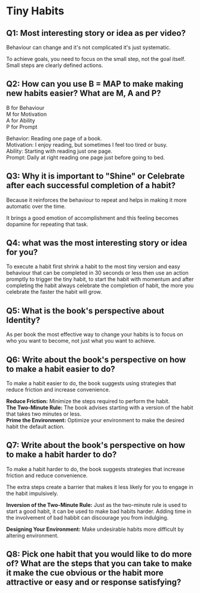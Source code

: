 # Tiny Habits  

## Q1: Most interesting story or idea as per video?  

Behaviour can change and it's not complicated it's just systematic.

To achieve goals, you need to focus on the small step, not the goal itself. Small steps are clearly defined actions.  

## Q2: How can you use B = MAP to make making new habits easier? What are M, A and P?  

B for Behaviour<br>
M for Motivation<br>
A for Ability<br>
P for Prompt<br>

Behavior: Reading one page of a book.<br>
Motivation: I enjoy reading, but sometimes I feel too tired or busy.<br>
Ability: Starting with reading just one page.<br>
Prompt: Daily at right reading one page just before going to bed.<br>

## Q3: Why it is important to "Shine" or Celebrate after each successful completion of a habit?  

Because it reinforces the behaviour to repeat and helps in making it more automatic over the time.

It brings a good emotion of accomplishment and this feeling becomes dopamine for repeating that task.

## Q4: what was the most interesting story or idea for you?

To execute a habit first shrink a habit to the most tiny version and easy behaviour that can be completed in 30 seconds or less then use an action promptly to trigger the tiny habit, to start the habit with momentum and after completing the habit always celebrate the completion of habit, the more you celebrate the faster the habit will grow.  

## Q5: What is the book's perspective about Identity?

As per book the most effective way to change your habits is to focus on who you want to become, not just what you want to achieve.  

## Q6: Write about the book's perspective on how to make a habit easier to do?

To make a habit easier to do, the book suggests using strategies that reduce friction and increase convenience.  

**Reduce Friction:** Minimize the steps required to perform the habit.<br>
**The Two-Minute Rule:** The book advises starting with a version of the habit that takes two minutes or less.<br>
**Prime the Environment:** Optimize your environment to make the desired habit the default action.<br>  

## Q7: Write about the book's perspective on how to make a habit harder to do?  

To make a habit harder to do, the book suggests strategies that increase friction and reduce convenience.  

The extra steps create a barrier that makes it less likely for you to engage in the habit impulsively.  

**Inversion of the Two-Minute Rule:** Just as the two-minute rule is used to start a good habit, it can be used to make bad habits harder.   Adding time in the involvement of bad habbit can discourage you from indulging.<br>

**Designing Your Environment:** Make undesirable habits more difficult by altering environment.<br>  

## Q8: Pick one habit that you would like to do more of? What are the steps that you can take to make it make the cue obvious or the habit more attractive or easy and or response satisfying?

